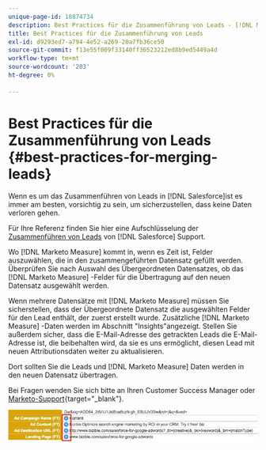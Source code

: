 ```yaml
---
unique-page-id: 18874734
description: Best Practices für die Zusammenführung von Leads - [!DNL Marketo Measure] - Produktdokumentation
title: Best Practices für die Zusammenführung von Leads
exl-id: d9293ed7-a794-4e52-a269-20a7fb36ce50
source-git-commit: f13e55f009f33140ff36523212ed8b9ed5449a4d
workflow-type: tm+mt
source-wordcount: '203'
ht-degree: 0%

---
```


# Best Practices für die Zusammenführung von Leads {#best-practices-for-merging-leads}

Wenn es um das Zusammenführen von Leads in [!DNL Salesforce]ist es immer am besten, vorsichtig zu sein, um sicherzustellen, dass keine Daten verloren gehen.

Für Ihre Referenz finden Sie hier eine Aufschlüsselung der [Zusammenführen von Leads](https://help.salesforce.com/HTViewHelpDoc?id=leads_merge.htm&amp;language=en_US) von [!DNL Salesforce] Support.

Wo [!DNL Marketo Measure] kommt in, wenn es Zeit ist, Felder auszuwählen, die in den zusammengeführten Datensatz gefüllt werden. Überprüfen Sie nach Auswahl des Übergeordneten Datensatzes, ob das [!DNL Marketo Measure] -Felder für die Übertragung auf den neuen Datensatz ausgewählt werden.

Wenn mehrere Datensätze mit [!DNL Marketo Measure] müssen Sie sicherstellen, dass der Übergeordnete Datensatz die ausgewählten Felder für den Lead enthält, der zuerst erstellt wurde. Zusätzliche [!DNL Marketo Measure] -Daten werden im Abschnitt &quot;Insights&quot;angezeigt. Stellen Sie außerdem sicher, dass die E-Mail-Adresse des getrackten Leads die E-Mail-Adresse ist, die beibehalten wird, da sie es uns ermöglicht, diesen Lead mit neuen Attributionsdaten weiter zu aktualisieren.

Dort sollten Sie die Leads und [!DNL Marketo Measure] Daten werden in den neuen Datensatz übertragen.

Bei Fragen wenden Sie sich bitte an Ihren Customer Success Manager oder [Marketo-Support](https://nation.marketo.com/t5/support/ct-p/Support){target="_blank"}.

![](assets/1.jpg)
